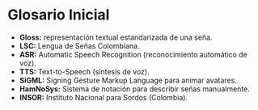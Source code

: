 # Glosario Inicial

- **Gloss:** representación textual estandarizada de una seña.
- **LSC:** Lengua de Señas Colombiana.
- **ASR:** Automatic Speech Recognition (reconocimiento automático de voz).
- **TTS:** Text-to-Speech (síntesis de voz).
- **SiGML:** Signing Gesture Markup Language para animar avatares.
- **HamNoSys:** Sistema de notación para describir señas manualmente.
- **INSOR:** Instituto Nacional para Sordos (Colombia).
